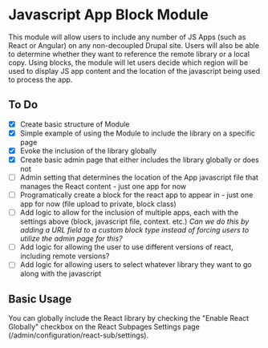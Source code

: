 # Javascript App Block Module

This module will allow users to include any number of JS Apps (such as React or Angular) on any non-decoupled Drupal site. Users will also be able to determine whether they want to reference the remote library or a local copy. Using blocks, the module will let users decide which region will be used to display JS app content and the location of the javascript being used to process the app.

## To Do

- [x] Create basic structure of Module
- [x] Simple example of using the Module to include the library on a specific page
- [x] Evoke the inclusion of the library globally
- [x] Create basic admin page that either includes the library globally or does not
- [ ] Admin setting that determines the location of the App javascript file that manages the React content - just one app for now
- [ ] Programatically create a block for the react app to appear in - just one app for now (file upload to private, block class)
- [ ] Add logic to allow for the inclusion of multiple apps, each with the settings above (block, javascript file, context. etc.) *Can we do this by adding a URL field to a custom block type instead of forcing users to utilize the admin page for this?*
- [ ] Add logic for allowing the user to use different versions of react, including remote versions?
- [ ] Add logic for allowing users to select whatever library they want to go along with the javascript

## Basic Usage

You can globally include the React library by checking the "Enable React Globally" checkbox on the React Subpages Settings page (/admin/configuration/react-sub/settings).



